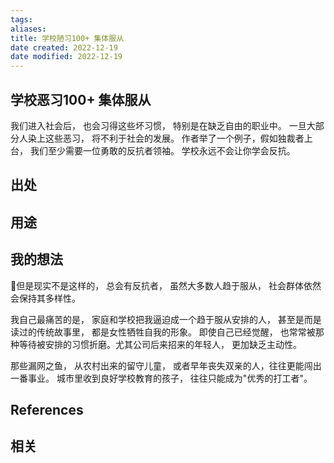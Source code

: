 ```yaml
---
tags: 
aliases: 
title: 学校陋习100+ 集体服从
date created: 2022-12-19
date modified: 2022-12-19
---
```


## 学校恶习100+ 集体服从
我们进入社会后， 也会习得这些坏习惯， 特别是在缺乏自由的职业中。 
一旦大部分人染上这些恶习， 将不利于社会的发展。 作者举了一个例子，假如独裁者上台， 我们至少需要一位勇敢的反抗者领袖。 学校永远不会让你学会反抗。 




## 出处



## 用途




## 我的想法

🌱但是现实不是这样的， 总会有反抗者， 虽然大多数人趋于服从， 社会群体依然会保持其多样性。

我自己最痛苦的是， 家庭和学校把我逼迫成一个趋于服从安排的人， 甚至是而是读过的传统故事里， 都是女性牺牲自我的形象。 即使自己已经觉醒， 也常常被那种等待被安排的习惯折磨。尤其公司后来招来的年轻人， 更加缺乏主动性。 

那些漏网之鱼， 从农村出来的留守儿童， 或者早年丧失双亲的人，往往更能闯出一番事业。 
城市里收到良好学校教育的孩子， 往往只能成为"优秀的打工者"。 

## References



## 相关

